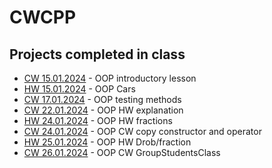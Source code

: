 # CWCPP
## Projects completed in class
- [CW 15.01.2024](CW/15.01.2024) - OOP introductory lesson
- [HW 15.01.2024](HW/15.01.2024) - OOP Cars
- [CW 17.01.2024](CW/17.01.2024) - OOP testing methods
- [CW 22.01.2024](CW/22.01.2024) - OOP HW explanation
- [HW 24.01.2024](HW/24.01.2024) - OOP HW fractions
- [CW 24.01.2024](CW/24.01.2024) - OOP CW copy constructor and operator
- [HW 25.01.2024](HW/25.01.2024) - OOP HW Drob/fraction
- [CW 26.01.2024](CW/26.01.2024) - OOP CW GroupStudentsClass
